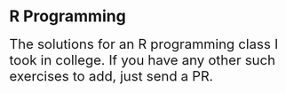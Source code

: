 # R Programming

<font size=5>
The solutions for an R programming class I took in college.
If you have any other such exercises to add, just send a PR.
